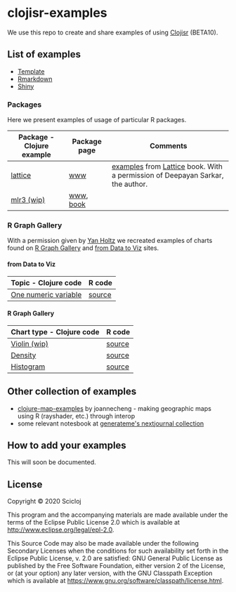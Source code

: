# clojisr-examples

We use this repo to create and share examples of using [Clojisr](https://github.com/scicloj/clojisr) (BETA10).

## List of examples

* [Template](https://scicloj.github.io/clojisr-examples/doc/clojisr-examples/template/)
* [Rmarkdown](https://scicloj.github.io/clojisr-examples/doc/clojisr-examples/rmarkdown/)
* [Shiny](./src/clojisr_examples/shiny.clj)

### Packages

Here we present examples of usage of particular R packages.

| Package - Clojure example | Package page | Comments |
| - | - | - |
| [lattice](https://scicloj.github.io/clojisr-examples/doc/clojisr-examples/lattice/) | [www](http://lattice.r-forge.r-project.org/) | [examples](http://lmdvr.r-forge.r-project.org/figures/figures.html) from [Lattice](https://www.springer.com/gp/book/9780387759685) book. With a permission of Deepayan Sarkar, the author. |
| [mlr3 (wip)](https://scicloj.github.io/clojisr-examples/doc/clojisr-examples/mlr3/) | [www](https://mlr3.mlr-org.com/), [book](https://mlr3book.mlr-org.com/) | |

### R Graph Gallery

With a permission given by [Yan Holtz](https://www.yan-holtz.com/) we recreated examples of charts found on [R Graph Gallery](https://www.r-graph-gallery.com/) and [from Data to Viz](https://www.data-to-viz.com/) sites.

#### from Data to Viz

| Topic - Clojure code | R code |
| - | - |
| [One numeric variable](https://scicloj.github.io/clojisr-examples/doc/clojisr-examples/graph-gallery/one-num/) | [source](https://www.data-to-viz.com/story/OneNum.html) |

#### R Graph Gallery

| Chart type - Clojure code | R code |
| - | - |
| [Violin (wip)](https://scicloj.github.io/clojisr-examples/doc/clojisr-examples/graph-gallery/violin/) | [source](https://www.r-graph-gallery.com/violin.html) |
| [Density](https://scicloj.github.io/clojisr-examples/doc/clojisr-examples/graph-gallery/density/) | [source](https://www.r-graph-gallery.com/density-plot.html) |
| [Histogram](https://scicloj.github.io/clojisr-examples/doc/clojisr-examples/graph-gallery/histogram/) | [source](https://www.r-graph-gallery.com/histogram.html) |

## Other collection of examples

* [clojure-map-examples](https://github.com/joannecheng/clojure-map-examples) by joannecheng - making geographic maps using R (rayshader, etc.) through interop
* some relevant notesbook at [generateme's nextjournal collection](https://nextjournal.com/generateme/)

## How to add your examples
This will soon be documented.

## License

Copyright © 2020 Scicloj

This program and the accompanying materials are made available under the
terms of the Eclipse Public License 2.0 which is available at
http://www.eclipse.org/legal/epl-2.0.

This Source Code may also be made available under the following Secondary
Licenses when the conditions for such availability set forth in the Eclipse
Public License, v. 2.0 are satisfied: GNU General Public License as published by
the Free Software Foundation, either version 2 of the License, or (at your
option) any later version, with the GNU Classpath Exception which is available
at https://www.gnu.org/software/classpath/license.html.
